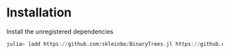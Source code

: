 # Installation

Install the unregistered dependencies 

```julia
julia> ]add https://github.com/skleinbo/BinaryTrees.jl https://github.com/skleinbo/TreeProcesses.jl
```

